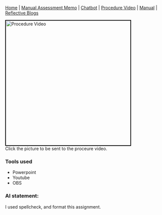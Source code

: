 [Home](index.md) | [Manual Assessment Memo](manual_assessment_memo.md) | [Chatbot](chatbot.md) | [Procedure Video](procedure_video.md) | [Manual](manual.md) | [Reflective Blogs](reflective_blogs.md) 




[<img src="https://github.com/user-attachments/assets/6594e247-1a03-46be-a09f-37228af7be14" width="400" style="border: 2px solid black;" alt="Procedure Video">](https://www.youtube.com/watch?v=PWsMo4um3Ts)<br /> 
Click the picture to be sent to the proceure video.
### Tools used
- Powerpoint
- Youtube
- OBS
### AI statement: 
I used spellcheck, and format this assignment.

